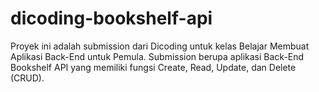 # dicoding-bookshelf-api
Proyek ini adalah submission dari Dicoding untuk kelas Belajar Membuat Aplikasi Back-End untuk Pemula. Submission berupa aplikasi Back-End Bookshelf API yang memiliki fungsi Create, Read, Update, dan Delete (CRUD).

